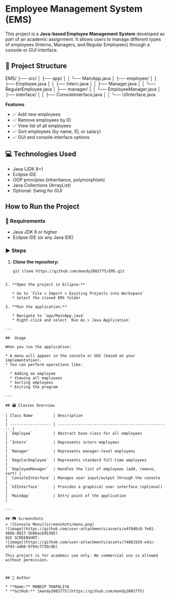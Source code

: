 # Employee Management System (EMS)

This project is a **Java-based Employee Management System** developed as part of an academic assignment. It allows users to manage different types of employees (Interns, Managers, and Regular Employees) through a console or GUI interface.

## 📁 Project Structure
EMS/
├── src/
│   ├── app/
│   │   └── MainApp.java
│   ├── employee/
│   │   ├── Employee.java
│   │   ├── Intern.java
│   │   ├── Manager.java
│   │   └── RegularEmployee.java
│   ├── manager/
│   │   └── EmployeeManager.java
│   ├── interface/
│   │   ├── ConsoleInterface.java
│   │   └── UIInterface.java

 **Features**

- ✅ Add new employees
- ✅ Remove employees by ID
- ✅ View list of all employees
- ✅ Sort employees (by name, ID, or salary)
- ✅ GUI and console interface options


## 💻 Technologies Used

- Java (JDK 8+)
- Eclipse IDE
- OOP principles (inheritance, polymorphism)
- Java Collections (ArrayList)
- Optional: Swing for GUI


##  How to Run the Project

### 🔧 Requirements

- Java JDK 8 or higher
- Eclipse IDE (or any Java IDE)

### ▶️ Steps

1. **Clone the repository:**

   ```bash
   git clone https://github.com/mandy2002775/EMS.git
````

2. **Open the project in Eclipse:**

   * Go to `File > Import > Existing Projects into Workspace`
   * Select the cloned EMS folder

3. **Run the application:**

   * Navigate to `app/MainApp.java`
   * Right-click and select `Run As > Java Application`

---

##  Usage

When you run the application:

* A menu will appear in the console or GUI (based on your implementation).
* You can perform operations like:

  * Adding an employee
  * Viewing all employees
  * Sorting employees
  * Exiting the program

---

## 🗃️ Classes Overview

| Class Name         | Description                                       |
| ------------------ | ------------------------------------------------- |
| `Employee`         | Abstract base class for all employees             |
| `Intern`           | Represents intern employees                       |
| `Manager`          | Represents manager-level employees                |
| `RegularEmployee`  | Represents standard full-time employees           |
| `EmployeeManager`  | Handles the list of employees (add, remove, sort) |
| `ConsoleInterface` | Manages user input/output through the console     |
| `UIInterface`      | Provides a graphical user interface (optional)    |
| `MainApp`          | Entry point of the application                    |

---

## 📷 Screenshots
> ![Console Menu](screenshots/menu.png)
![image](https://github.com/user-attachments/assets/e4f8d0c8-fe81-40db-8817-5b86acb95305)
GUI SCREENSHOT:
![image](https://github.com/user-attachments/assets/74801929-e41c-4f93-ad66-9794c7739c9b)

This project is for academic use only. No commercial use is allowed without permission.



## 🙋 Author

* **Name:** MANDIP THAPALIYA
* **GitHub:** [mandy2002775](https://github.com/mandy2002775)

